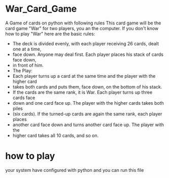 # War_Card_Game
A Game of cards on python with following rules
This card game will be the card game "War" for two players, you an the computer. If you don't know
 how to play "War" here are the basic rules:
* The deck is divided evenly, with each player receiving 26 cards, dealt one at a time,
* face down. Anyone may deal first. Each player places his stack of cards face down,
* in front of him.
* The Play:
* Each player turns up a card at the same time and the player with the higher card
* takes both cards and puts them, face down, on the bottom of his stack.
* If the cards are the same rank, it is War. Each player turns up three cards face
* down and one card face up. The player with the higher cards takes both piles
* (six cards). If the turned-up cards are again the same rank, each player places
* another card face down and turns another card face up. The player with the
* higher card takes all 10 cards, and so on.

# how to play
your system have configured with python and you can run this file 
